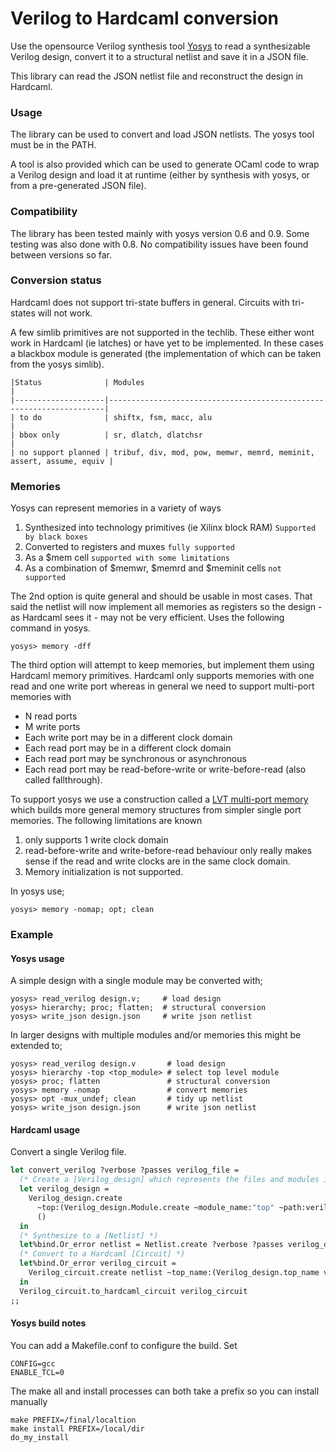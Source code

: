 Verilog to Hardcaml conversion
==============================

Use the opensource Verilog synthesis tool [Yosys](https://github.com/YosysHQ/yosys)
to read a synthesizable Verilog design, convert it to a structural netlist
and save it in a JSON file.

This library can read the JSON netlist file and reconstruct the design in Hardcaml.

### Usage

The library can be used to convert and load JSON netlists. The yosys
tool must be in the PATH.

A tool is also provided which can be used to generate OCaml code to
wrap a Verilog design and load it at runtime (either by synthesis with
yosys, or from a pre-generated JSON file).

### Compatibility

The library has been tested mainly with yosys version 0.6 and 0.9.
Some testing was also done with 0.8. No compatibility issues have been
found between versions so far.

### Conversion status

Hardcaml does not support tri-state buffers in general.  Circuits
with tri-states will not work.

A few simlib primitives are not supported in the techlib.  These
either wont work in Hardcaml (ie latches) or have yet to be implemented.
In these cases a blackbox module is generated (the implementation of
which can be taken from the yosys simlib).

```
|Status              | Modules                                                             |
|--------------------|---------------------------------------------------------------------|
| to do              | shiftx, fsm, macc, alu                                              |
| bbox only          | sr, dlatch, dlatchsr                                                |
| no support planned | tribuf, div, mod, pow, memwr, memrd, meminit, assert, assume, equiv |
```

### Memories

Yosys can represent memories in a variety of ways

1. Synthesized into technology primitives (ie Xilinx block RAM)  `Supported by black boxes`
2. Converted to registers and muxes `fully supported`
3. As a $mem cell `supported with some limitations`
4. As a combination of $memwr, $memrd and $meminit cells `not supported`

The 2nd option is quite general and should be usable in most cases.  That said the
netlist will now implement all memories as registers so the design - as Hardcaml sees it -
may not be very efficient.  Uses the following command in yosys.

```
yosys> memory -dff
```

The third option will attempt to keep memories, but implement them using Hardcaml
memory primitives.  Hardcaml only supports memories with one read and one
write port whereas in general we need to support multi-port memories with

* N read ports
* M write ports
* Each write port may be in a different clock domain
* Each read port may be in a different clock domain
* Each read port may be synchronous or asynchronous
* Each read port may be read-before-write or write-before-read (also called fallthrough).

To support yosys we use a construction called a [LVT multi-port memory](http://fpgacpu.ca/multiport)
which builds more general memory structures from simpler single port memories.  The following
limitations are known

1. only supports 1 write clock domain
2. read-before-write and write-before-read behaviour only really makes sense if the read and
   write clocks are in the same clock domain.
3. Memory initialization is not supported.

In yosys use;

```
yosys> memory -nomap; opt; clean
```

### Example

#### Yosys usage

A simple design with a single module may be converted with;

```
yosys> read_verilog design.v;     # load design
yosys> hierarchy; proc; flatten;  # structural conversion
yosys> write_json design.json     # write json netlist
```

In larger designs with multiple modules and/or memories this might be extended to;

```
yosys> read_verilog design.v       # load design
yosys> hierarchy -top <top_module> # select top level module
yosys> proc; flatten               # structural conversion
yosys> memory -nomap               # convert memories
yosys> opt -mux_undef; clean       # tidy up netlist
yosys> write_json design.json      # write json netlist
```

#### Hardcaml usage

Convert a single Verilog file.

```ocaml
let convert_verilog ?verbose ?passes verilog_file =
  (* Create a [Verilog_design] which represents the files and modules in the design hierarchy *)
  let verilog_design =
    Verilog_design.create
      ~top:(Verilog_design.Module.create ~module_name:"top" ~path:verilog_file ())
      ()
  in
  (* Synthesize to a [Netlist] *)
  let%bind.Or_error netlist = Netlist.create ?verbose ?passes verilog_design in
  (* Convert to a Hardcaml [Circuit] *)
  let%bind.Or_error verilog_circuit =
    Verilog_circuit.create netlist ~top_name:(Verilog_design.top_name verilog_design)
  in
  Verilog_circuit.to_hardcaml_circuit verilog_circuit
;;
```

#### Yosys build notes

You can add a Makefile.conf to configure the build.  Set

```
CONFIG=gcc
ENABLE_TCL=0
```

The make all and install processes can both take a prefix so you can
install manually

```
make PREFIX=/final/localtion
make install PREFIX=/local/dir
do_my_install
```
